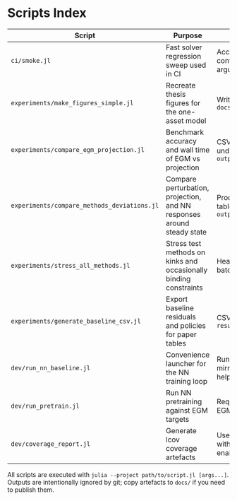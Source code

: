 # Scripts Index

| Script | Purpose | Notes |
|--------|---------|-------|
| `ci/smoke.jl` | Fast solver regression sweep used in CI | Accepts a list of configs via CLI arguments |
| `experiments/make_figures_simple.jl` | Recreate thesis figures for the one-asset model | Writes PNGs to `docs/figures` |
| `experiments/compare_egm_projection.jl` | Benchmark accuracy and wall time of EGM vs projection | CSV summaries under `outputs/diagnostics` |
| `experiments/compare_methods_deviations.jl` | Compare perturbation, projection, and NN responses around steady state | Produces deviation tables in `outputs/diagnostics` |
| `experiments/stress_all_methods.jl` | Stress test methods on kinks and occasionally binding constraints | Heavy runtime; batch configurable |
| `experiments/generate_baseline_csv.jl` | Export baseline residuals and policies for paper tables | CSVs in `results/benchmarks` |
| `dev/run_nn_baseline.jl` | Convenience launcher for the NN training loop | Run-time options mirror training helpers |
| `dev/run_pretrain.jl` | Run NN pretraining against EGM targets | Requires existing EGM solution |
| `dev/coverage_report.jl` | Generate lcov coverage artefacts | Use after `Pkg.test()` with coverage enabled |

All scripts are executed with `julia --project path/to/script.jl [args...]`. Outputs are intentionally ignored by git; copy artefacts to `docs/` if you need to publish them.
